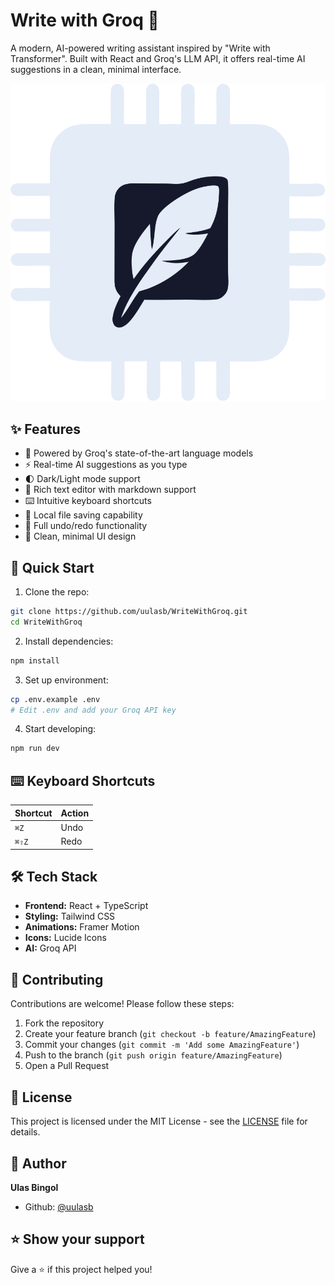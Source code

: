 # Write with Groq 🤖

A modern, AI-powered writing assistant inspired by "Write with Transformer". Built with React and Groq's LLM API, it offers real-time AI suggestions in a clean, minimal interface.

![Demo Screenshot](Wai.svg)

## ✨ Features

- 🧠 Powered by Groq's state-of-the-art language models
- ⚡️ Real-time AI suggestions as you type
- 🌓 Dark/Light mode support
- 📝 Rich text editor with markdown support
- ⌨️ Intuitive keyboard shortcuts
- 💾 Local file saving capability
- 🔄 Full undo/redo functionality
- 🎨 Clean, minimal UI design

## 🚀 Quick Start

1. Clone the repo:
```bash
git clone https://github.com/uulasb/WriteWithGroq.git
cd WriteWithGroq
```

2. Install dependencies:
```bash
npm install
```

3. Set up environment:
```bash
cp .env.example .env
# Edit .env and add your Groq API key
```

4. Start developing:
```bash
npm run dev
```

## ⌨️ Keyboard Shortcuts

| Shortcut | Action |
|----------|--------|
| `⌘Z` | Undo |
| `⌘⇧Z` | Redo |

## 🛠️ Tech Stack

- **Frontend:** React + TypeScript
- **Styling:** Tailwind CSS
- **Animations:** Framer Motion
- **Icons:** Lucide Icons
- **AI:** Groq API

## 🤝 Contributing

Contributions are welcome! Please follow these steps:

1. Fork the repository
2. Create your feature branch (`git checkout -b feature/AmazingFeature`)
3. Commit your changes (`git commit -m 'Add some AmazingFeature'`)
4. Push to the branch (`git push origin feature/AmazingFeature`)
5. Open a Pull Request

## 📝 License

This project is licensed under the MIT License - see the [LICENSE](LICENSE) file for details.

## 👤 Author

**Ulas Bingol**

* Github: [@uulasb](https://github.com/uulasb)

## ⭐️ Show your support

Give a ⭐️ if this project helped you!

